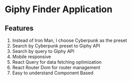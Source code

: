 # Giphy Finder Application

## Features

1. Instead of Iron Man, I choose Cyberpunk as the preset
2. Search by Cyberpunk preset to Giphy API
3. Search by query to Giphy API
4. Mobile responsive
5. React Query for data fetching optimization
6. React Router Dom for router management
7. Easy to understand Component Based
